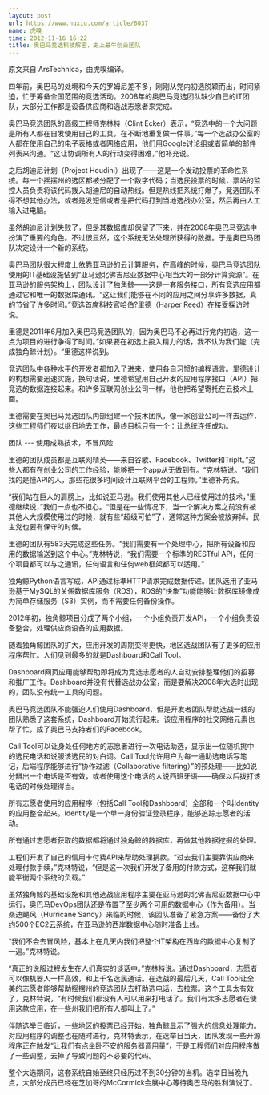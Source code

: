 ```yaml
---
layout: post
url: https://www.huxiu.com/article/6037
name: 虎嗅
time: 2012-11-16 16:22
title: 奥巴马竞选科技解密，史上最牛创业团队
---
```

原文来自 ArsTechnica，由虎嗅编译。

四年前，奥巴马的处境和今天的罗姆尼差不多，刚刚从党内初选脱颖而出，时间紧迫，忙于筹备全国范围的竞选活动。2008年的奥巴马竞选团队缺少自己的IT团队，大部分工作都是设备供应商和选战志愿者来完成。

奥巴马竞选团队的高级工程师克林特（Clint Ecker）表示，“竞选中的一个大问题是所有人都在自发使用自己的工具，在不断地重复做一件事。”每一个选战办公室的人都在使用自己的电子表格或者网络应用，他们用Google讨论组或者简单的邮件列表来沟通。“这让协调所有人的行动变得困难，”他补充说。

之后胡迪尼计划（Project Houdini）出现了——这是一个发动投票的革命性系统。每一个摇摆州的选区都被分配了一个数字代码；当选民投票的时候，票站的监控人员负责将该代码拨入胡迪尼的自动热线。但是热线把系统打爆了，竞选团队不得不想其他办法，或者是发短信或者是把代码打到当地选战办公室，然后再由人工输入进电脑。

虽然胡迪尼计划失败了，但是其数据库却保留了下来，并在2008年奥巴马竞选中扮演了重要的角色。不过很显然，这个系统无法处理所获得的数据。于是奥巴马团队决定设计一个新的系统。

奥巴马团队很大程度上依靠亚马逊的云计算服务，在高峰的时候，奥巴马竞选团队使用的IT基础设施佔到“亚马逊北佛吉尼亚数据中心相当大的一部分计算资源”。在亚马逊的服务架构上，团队设计了独角鲸——这是一套服务接口，所有竞选应用都通过它和唯一的数据库通讯。“这让我们能够在不同的应用之间分享许多数据，真的节省了许多时间。”竞选首席科技官哈伯?里德（Harper Reed）在接受採访时说。

里德是2011年6月加入奥巴马竞选团队的，因为奥巴马不必再进行党内初选，这一点为项目的进行争得了时间。”如果要在初选上投入精力的话，我不认为我们能（完成独角鲸计划）。“里德这样说到。

竞选团队中各种水平的开发者都加入了进来，使用各自习惯的编程语言。里德设计的构想需要迅速实施，换句话说，里德希望用自己开发的应用程序接口（API）把竞选的数据连接起来。和许多互联网创业公司一样，他也把希望寄托在云技术上面。

里德需要在奥巴马竞选团队内部组建一个技术团队，像一家创业公司一样去运作，这些工程师们夜以继日地去工作，最终目标只有一个：让总统连任成功。

团队 --- 使用成熟技术，不冒风险

里德的团队成员都是互联网精英——来自谷歌、Facebook、Twitter和TripIt。”这些人都有在创业公司的工作经验，能够把一个app从无做到有。“克林特说。“我们找的是懂API的人，那些花很多时间设计互联网平台的工程师。”里德补充说。

“我们站在巨人的肩膀上，比如说亚马逊。我们使用其他人已经使用过的技术，”里德继续说，”我们一点也不担心。“但是在一些情况下，当一个解决方案之前没有被其他人大规模使用过的时候，就有些“超级可怕”了，通常这种方案会被放弃掉。民主党也要有保守的时候。

里德的团队有583天完成这些任务。“我们需要有一个处理中心，把所有设备和应用的数据输送到这个中心。”克林特说，“我们需要一个标準的RESTful API，任何一个项目都可以与之通讯，任何语言和任何web框架都可以适用。”

独角鲸Python语言写成，API通过标準HTTP请求完成数据传递。团队选用了亚马逊基于MySQL的关係数据库服务（RDS），RDS的“快象”功能能够让数据库镜像成为简单存储服务（S3）实例，而不需要任何备份操作。

2012年初，独角鲸项目分成了两个小组，一个小组负责开发API，一个小组负责设备整合，处理供应商设备的应用数据。

随着独角鲸团队的扩大，应用开发的周期变得更快，地区选战团队有了更多的应用程序帮忙。人们见到最多的就是Dashboard和Call Tool。

Dashboard网页应用能够帮助即将成为竞选志愿者的人自动安排整理他们的招募和推广工作。Dashboard并没有代替选战办公室，而是要解决2008年大选时出现的，团队没有统一工具的问题。

奥巴马竞选团队不能强迫人们使用Dashboard，但是开发者团队帮助选战一线的团队熟悉了这套系统，Dashboard开始流行起来。该应用程序的社交网络元素也帮了忙，成了奥巴马支持者们的Facebook。

Call Tool可以让身处任何地方的志愿者进行一次电话助选，显示出一位随机挑中的选民电话和说服该选民的对白词。Call Tool允许用户为每一通助选电话写笔记，后端程序能够进行“协作过滤（Collaborative filtering）”的预处理——比如说分辨出一个电话是否有效，或者使用这个电话的人说西班牙语——确保以后拨打该电话的时候处理得当。

所有志愿者使用的应用程序（包括Call Tool和Dashboard）全部和一个叫Identity的应用整合起来。Identity是一个单一身份验证登录程序，能够追踪志愿者的活动。

所有通过志愿者获取的数据都将通过独角鲸的数据库，再做其他数据挖掘的处理。

工程们开发了自己的信用卡付费API来帮助处理捐款。“过去我们主要靠供应商来处理付款手续，”克林特说，“但是这一次我们开发了备用的付款方式，这样我们就能平衡两个系统的负载。”

虽然独角鲸的基础设施和其他选战应用程序主要在亚马逊的北佛吉尼亚数据中心中运行，奥巴马DevOps团队还是佈置了至少两个可用的数据中心（作为备用）。当桑迪颶风（Hurricane Sandy）来临的时候，该团队准备了紧急方案——备份了大约500个EC2云系统，在亚马逊的西岸数据中心随时准备上线。

“我们不会去冒风险，基本上在几天内我们把整个IT架构在西岸的数据中心复制了一遍。”克林特说。

“真正的说服过程发生在人们真实的谈话中。”克林特说。通过Dashboard，志愿者可以像机器人一样高效，和上千名选民通话。在选战的最后几天，Call Tool让全美的志愿者能够帮助摇摆州的竞选团队去打助选电话，去拉票。这个工具太有效了，克林特说，“有时候我们都没有人可以用来打电话了。我们有太多志愿者在使用这款应用，在一些州我们把所有人都叫上了。”

伴随选举日临近，一些地区的投票已经开始，独角鲸显示了强大的信息处理能力。对应用程序的调整也在随时进行，克林特表示，在选举日当天，团队发现一些开源程序正在触发“让我们有点坐卧不安的服务器调用量”，于是工程师们对应用程序做了一些调整，去掉了导致问题的不必要的代码。

整个大选期间，这套系统自始至终只经历过不到30分钟的当机。选举日当晚九点，大部分成员已经在芝加哥的McCormick会展中心等待奥巴马的胜利演说了。

